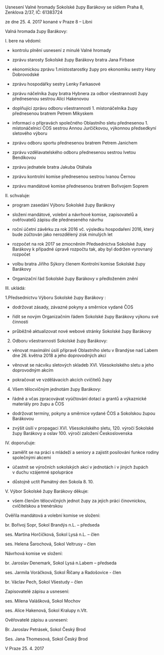 ﻿---
nazev: Usnesení Valné hromady
tags: zupa→jednota zupa→zupa zupa→ustredi
---

Usnesení Valné hromady Sokolské župy Barákovy se sídlem Praha 8, Zenklova 2/37, IČ: 61383724

ze dne 25. 4. 2017 konané v Praze 8 – Libni

Valná hromada župy Barákovy:

I. bere na vědomí:

- kontrolu plnění usnesení z minulé Valné hromady

- zprávu starosty Sokolské župy Barákovy bratra Jana Firbase

- ekonomickou zprávu 1.místostarostky župy pro ekonomiku sestry Hany Dobrovodské

- zprávu hospodářky sestry Lenky Farkasové

- zprávu náčelníka župy bratra Hybnera za odbor všestrannosti župy přednesenou sestrou Alicí Hakenovou

- doplňující zprávu odboru všestrannosti 1. místonáčelníka župy přednesenou bratrem Petrem Mikyskem

- informaci o přípravách společného Oblastního sletu přednesenou 1. místonáčelnicí ČOS sestrou Annou Jurčíčkovou, výkonnou předsedkyní sletového výboru

- zprávu odboru sportu přednesenou bratrem Petrem Janichem

- zprávu vzdělavatelského odboru přednesenou sestrou Ivetou Bendíkovou

- zprávu jednatele bratra Jakuba Otáhala

- zprávu kontrolní komise přednesenou sestrou Ivanou Černou

- zprávu mandátové komise přednesenou bratrem Bořivojem Soprem

II. schvaluje:

- program zasedání Výboru Sokolské župy Barákovy

- složení mandátové, volební a návrhové komise, zapisovatelů a ověřovatelů zápisu dle předneseného návrhu

- roční účetní závěrku za rok 2016 vč. výsledku hospodaření 2016, který bude zúčtován jako nerozdělený zisk minulých let

- rozpočet na rok 2017 se zmocněním Předsednictva Sokolské župy Barákovy k případné úpravě rozpočtu tak, aby byl dodržen vyrovnaný rozpočet

- volbu bratra Jiřího Sýkory členem Kontrolní komise Sokolské župy Barákovy

- Organizační řád Sokolské župy Barákovy v předloženém znění



III. ukládá:

1.Předsednictvu Výboru Sokolské župy Barákovy :

- dodržovat zásady, závazné pokyny a směrnice vydané ČOS

- řídit se novým Organizačním řádem Sokolské župy Barákovy výkonu své činnosti

- průběžně aktualizovat nové webové stránky Sokolské župy Barákovy

2. Odboru všestrannosti Sokolské župy Barákovy:

- věnovat maximální úsilí přípravě Oblastního sletu v Brandýse nad Labem dne 26. května 2018 a jeho doprovodných akcí

- věnovat se nácviku sletových skladeb XVI. Všesokolského sletu a jeho doprovodným akcím

- pokračovat ve vzdělávacích akcích cvičitelů župy

4. Všem tělocvičným jednotám župy Barákovy:

- řádně a včas zpracovávat vyúčtování dotací a grantů a výkaznické materiály pro župu a ČOS

- dodržovat termíny, pokyny a směrnice vydané ČOS a Sokolskou župou Barákovou

- zvýšit úsilí v propagaci XVI. Všesokolského sletu, 120. výročí Sokolské župy Barákovy a oslav 100. výročí založení Československa

IV. doporučuje:

- zaměřit se na práci s mládeží a seniory a zajistit posilování funkce rodiny společnými akcemi

- účastnit se výročních sokolských akcí v jednotách i v jiných župách v duchu vzájemné spolupráce

- důstojně uctít Památný den Sokola 8. 10.

V. Výbor Sokolské župy Barákovy děkuje:

- všem členům tělocvičných jednot župy za jejich práci činovnickou, cvičitelskou a trenérskou

Ověřila mandátová a volební komise ve složení:

br. Bořivoj Sopr, Sokol Brandýs n.L. – předseda

ses. Martina Horčičková, Sokol Lysá n.L. – člen

ses. Helena Šarochová, Sokol Veltrusy – člen

Návrhová komise ve složení:

br. Jaroslav Denemark, Sokol Lysá n.Labem – předseda

ses. Jarmila Voráčková, Sokol Říčany a Radošovice - člen

br. Václav Pech, Sokol Všestudy – člen

Zapisovatelé zápisu a usnesení:

ses. Milena Valášková, Sokol Mochov

ses. Alice Hakenová, Sokol Kralupy n.Vlt.

Ověřovatelé zápisu a usnesení:

Br. Jaroslav Petrásek, Sokol Český Brod

Ses. Jana Thomesová, Sokol Český Brod

V Praze 25. 4. 2017